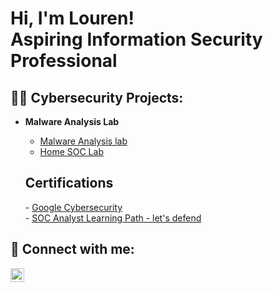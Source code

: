 <h1>Hi, I'm Louren! <br/>Aspiring Information Security Professional</a>

<h2>👨‍💻 Cybersecurity Projects:</h2>

- <b>Malware Analysis Lab</b>
  - [Malware Analysis lab](https://github.com/lukito09/MalwareLab)
  - [Home SOC Lab](https://github.com/lukito09/SOCLab/blob/ffd6b218d14efaa44f776858290da0104a62f472/README.md) <b></b>

 
  <h2> Certifications</h2>
    - <a href="https://coursera.org/share/f9791d4ecb420c4a25dd4a3030fd6bc2">Google Cybersecurity</a>
    </br>
    - <a href="https://i.postimg.cc/kGCJdGZX/a7007102-f883-4531-87a1-3207d4e0cae9.png">SOC Analyst Learning Path - let's defend</a>



<h2> 🤳 Connect with me:</h2>


[<img align="left" alt="JoshMadakor | LinkedIn" width="22px" src="https://cdn.jsdelivr.net/npm/simple-icons@v3/icons/linkedin.svg" />][linkedin]


[linkedin]: https://www.linkedin.com/in/lourensious-lukito
